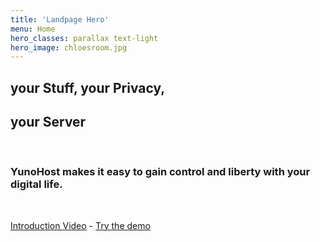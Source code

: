 ```yaml
---
title: 'Landpage Hero'
menu: Home
hero_classes: parallax text-light
hero_image: chloesroom.jpg
---
```


## your **Stuff**, your **Privacy**,  
## your **Server**

</br>

### **YunoHost** makes it easy to gain control and liberty with your digital life.

</br>

[Introduction Video](https://eliegavoty.fr/testou/#apps) - [Try the demo](https://learn.getgrav.org?classes=btn,btn-primary,btn-lg&target=_blank)




